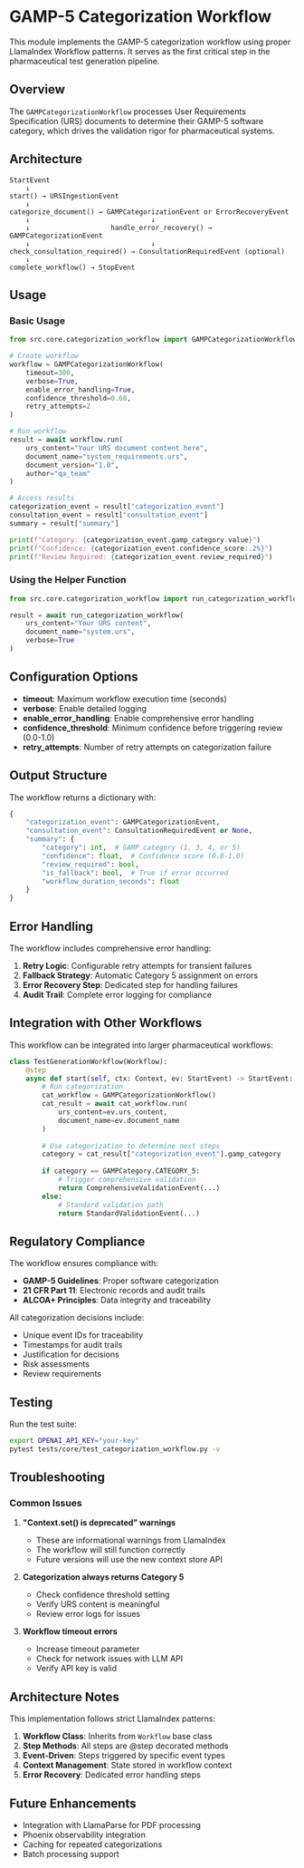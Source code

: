 # GAMP-5 Categorization Workflow

This module implements the GAMP-5 categorization workflow using proper LlamaIndex Workflow patterns. It serves as the first critical step in the pharmaceutical test generation pipeline.

## Overview

The `GAMPCategorizationWorkflow` processes User Requirements Specification (URS) documents to determine their GAMP-5 software category, which drives the validation rigor for pharmaceutical systems.

## Architecture

```
StartEvent
    ↓
start() → URSIngestionEvent
    ↓
categorize_document() → GAMPCategorizationEvent or ErrorRecoveryEvent
    ↓                              ↓
    ↓                    handle_error_recovery() → GAMPCategorizationEvent
    ↓                              ↓
check_consultation_required() → ConsultationRequiredEvent (optional)
    ↓
complete_workflow() → StopEvent
```

## Usage

### Basic Usage

```python
from src.core.categorization_workflow import GAMPCategorizationWorkflow

# Create workflow
workflow = GAMPCategorizationWorkflow(
    timeout=300,
    verbose=True,
    enable_error_handling=True,
    confidence_threshold=0.60,
    retry_attempts=2
)

# Run workflow
result = await workflow.run(
    urs_content="Your URS document content here",
    document_name="system_requirements.urs",
    document_version="1.0",
    author="qa_team"
)

# Access results
categorization_event = result["categorization_event"]
consultation_event = result["consultation_event"]
summary = result["summary"]

print(f"Category: {categorization_event.gamp_category.value}")
print(f"Confidence: {categorization_event.confidence_score:.2%}")
print(f"Review Required: {categorization_event.review_required}")
```

### Using the Helper Function

```python
from src.core.categorization_workflow import run_categorization_workflow

result = await run_categorization_workflow(
    urs_content="Your URS content",
    document_name="system.urs",
    verbose=True
)
```

## Configuration Options

- **timeout**: Maximum workflow execution time (seconds)
- **verbose**: Enable detailed logging
- **enable_error_handling**: Enable comprehensive error handling
- **confidence_threshold**: Minimum confidence before triggering review (0.0-1.0)
- **retry_attempts**: Number of retry attempts on categorization failure

## Output Structure

The workflow returns a dictionary with:

```python
{
    "categorization_event": GAMPCategorizationEvent,
    "consultation_event": ConsultationRequiredEvent or None,
    "summary": {
        "category": int,  # GAMP category (1, 3, 4, or 5)
        "confidence": float,  # Confidence score (0.0-1.0)
        "review_required": bool,
        "is_fallback": bool,  # True if error occurred
        "workflow_duration_seconds": float
    }
}
```

## Error Handling

The workflow includes comprehensive error handling:

1. **Retry Logic**: Configurable retry attempts for transient failures
2. **Fallback Strategy**: Automatic Category 5 assignment on errors
3. **Error Recovery Step**: Dedicated step for handling failures
4. **Audit Trail**: Complete error logging for compliance

## Integration with Other Workflows

This workflow can be integrated into larger pharmaceutical workflows:

```python
class TestGenerationWorkflow(Workflow):
    @step
    async def start(self, ctx: Context, ev: StartEvent) -> StartEvent:
        # Run categorization
        cat_workflow = GAMPCategorizationWorkflow()
        cat_result = await cat_workflow.run(
            urs_content=ev.urs_content,
            document_name=ev.document_name
        )
        
        # Use categorization to determine next steps
        category = cat_result["categorization_event"].gamp_category
        
        if category == GAMPCategory.CATEGORY_5:
            # Trigger comprehensive validation
            return ComprehensiveValidationEvent(...)
        else:
            # Standard validation path
            return StandardValidationEvent(...)
```

## Regulatory Compliance

The workflow ensures compliance with:

- **GAMP-5 Guidelines**: Proper software categorization
- **21 CFR Part 11**: Electronic records and audit trails
- **ALCOA+ Principles**: Data integrity and traceability

All categorization decisions include:
- Unique event IDs for traceability
- Timestamps for audit trails
- Justification for decisions
- Risk assessments
- Review requirements

## Testing

Run the test suite:

```bash
export OPENAI_API_KEY="your-key"
pytest tests/core/test_categorization_workflow.py -v
```

## Troubleshooting

### Common Issues

1. **"Context.set() is deprecated" warnings**
   - These are informational warnings from LlamaIndex
   - The workflow will still function correctly
   - Future versions will use the new context store API

2. **Categorization always returns Category 5**
   - Check confidence threshold setting
   - Verify URS content is meaningful
   - Review error logs for issues

3. **Workflow timeout errors**
   - Increase timeout parameter
   - Check for network issues with LLM API
   - Verify API key is valid

## Architecture Notes

This implementation follows strict LlamaIndex patterns:

1. **Workflow Class**: Inherits from `Workflow` base class
2. **Step Methods**: All steps are @step decorated methods
3. **Event-Driven**: Steps triggered by specific event types
4. **Context Management**: State stored in workflow context
5. **Error Recovery**: Dedicated error handling steps

## Future Enhancements

- Integration with LlamaParse for PDF processing
- Phoenix observability integration
- Caching for repeated categorizations
- Batch processing support